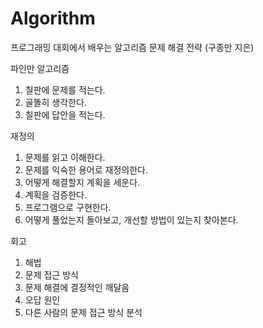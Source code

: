 # Algorithm

프로그래밍 대회에서 배우는 알고리즘 문제 해결 전략 (구종만 지은)

파인만 알고리즘

1. 칠판에 문제를 적는다.
2. 골똘히 생각한다.
3. 칠판에 답안을 적는다.

재정의

1. 문제를 읽고 이해한다.
2. 문제를 익숙한 용어로 재정의한다.
3. 어떻게 해결할지 계획을 세운다.
4. 계획을 검증한다.
5. 프로그램으로 구현한다.
6. 어떻게 풀었는지 돌아보고, 개선할 방법이 있는지 찾아본다.

회고

1. 해법
2. 문제 접근 방식
3. 문제 해결에 결정적인 깨달음
4. 오답 원인
5. 다른 사람의 문제 접근 방식 분석
